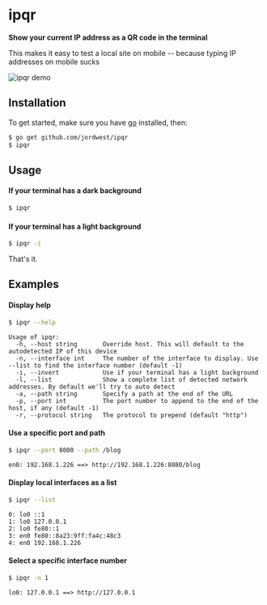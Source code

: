 # ipqr

**Show your current IP address as a QR code in the terminal**

This makes it easy to test a local site on mobile -- because typing IP addresses on mobile sucks

![ipqr demo](/../screenshots/basic_usage.png?raw=true "ipqr Demo")

## Installation
To get started, make sure you have [go](https://golang.org/) installed, then:

```bash
$ go get github.com/jordwest/ipqr
$ ipqr
```

## Usage

#### If your terminal has a dark background
```bash
$ ipqr
```

#### If your terminal has a light background
```bash
$ ipqr -i
```

That's it.

## Examples

#### Display help
```bash
$ ipqr --help
```

```
Usage of ipqr:
  -h, --host string       Override host. This will default to the autodetected IP of this device
  -n, --interface int     The number of the interface to display. Use --list to find the interface number (default -1)
  -i, --invert            Use if your terminal has a light background
  -l, --list              Show a complete list of detected network addresses. By default we'll try to auto detect
  -a, --path string       Specify a path at the end of the URL
  -p, --port int          The port number to append to the end of the host, if any (default -1)
  -r, --protocol string   The protocol to prepend (default "http")
```

#### Use a specific port and path
```bash
$ ipqr --port 8080 --path /blog
```

```
en0: 192.168.1.226 ==> http://192.168.1.226:8080/blog
```
#### Display local interfaces as a list

```bash
$ ipqr --list
```

```
0: lo0 ::1
1: lo0 127.0.0.1
2: lo0 fe80::1
3: en0 fe80::8a23:9ff:fa4c:48c3
4: en0 192.168.1.226
```

#### Select a specific interface number
```bash
$ ipqr -n 1
```

```
lo0: 127.0.0.1 ==> http://127.0.0.1
```
